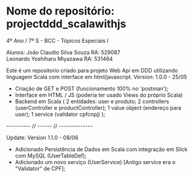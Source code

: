 # Nome do repositório: projectddd_scalawithjs

4º Ano / 7º S  - BCC - Tópicos Especiais I

Alunos:
João Claudio Silva Souza        RA: 529087  
Leonardo Yoshiharu Miyazawa     RA: 531464

Este é um repositorio criado para projeto Web Api em DDD utilizando linguagem Scala com interface em html/javascript.
Version: 1.0.0 - 25/05

- Criação de GET e POST (funcionamento 100% no 'postman');
- Interface em HTML / JS (poderia ter usado Views do próprio Scala)
- Backend em Scala (
		2 entidades: user e produto;
		2 controllers (userController e productController);
		1 value object (endereço para user); 
		1 service (validator cpfcnpj)
					);

---------- // ------ // --------------

Update: Version 1.1.0 - 08/06

- Adicionado Persistência de Dados em Scala com integração em Slick com MySQL (UserTableDef);
- Adicionado um novo serviço (UserService) [Antigo service era o "Validator" de CPF];